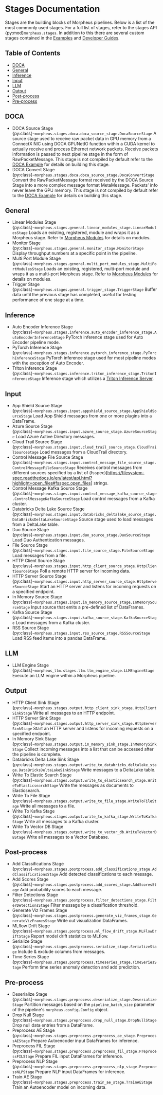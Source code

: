 <!--
SPDX-FileCopyrightText: Copyright (c) 2023-2024, NVIDIA CORPORATION & AFFILIATES. All rights reserved.
SPDX-License-Identifier: Apache-2.0

Licensed under the Apache License, Version 2.0 (the "License");
you may not use this file except in compliance with the License.
You may obtain a copy of the License at

http://www.apache.org/licenses/LICENSE-2.0

Unless required by applicable law or agreed to in writing, software
distributed under the License is distributed on an "AS IS" BASIS,
WITHOUT WARRANTIES OR CONDITIONS OF ANY KIND, either express or implied.
See the License for the specific language governing permissions and
limitations under the License.
-->

# Stages Documentation

Stages are the building blocks of Morpheus pipelines. Below is a list of the most commonly used stages. For a full list of stages, refer to the stages API {py:mod}`morpheus.stages`. In addition to this there are several custom stages contained in the [Examples](../examples.md) and [Developer Guides](../developer_guide/guides.md).

## Table of Contents
- [DOCA](#doca)
- [General](#general)
- [Inference](#inference)
- [Input](#input)
- [LLM](#llm)
- [Output](#output)
- [Post-process](#post-process)
- [Pre-process](#pre-process)


## DOCA

- DOCA Source Stage {py:class}`~morpheus.stages.doca.doca_source_stage.DocaSourceStage` A source stage used to receive raw packet data in GPU memory from a ConnectX NIC using DOCA GPUNetIO function within a CUDA kernel to actually receive and process Ethernet network packets. Receive packets information is passed to next pipeline stage in the form of RawPacketMessage. This stage is not compiled by default refer to the [DOCA Example](../../../examples/doca/README.md) for details on building this stage.
- DOCA Convert Stage {py:class}`~morpheus.stages.doca.doca_source_stage.DocaConvertStage` Convert the RawPacketMessage format received by the DOCA Source Stage into a more complex message format MetaMessage. Packets' info never leave the GPU memory. This stage is not compiled by default refer to the [DOCA Example](../../../examples/doca/README.md) for details on building this stage.

## General

- Linear Modules Stage {py:class}`~morpheus.stages.general.linear_modules_stage.LinearModulesStage` Loads an existing, registered, module and wraps it as a Morpheus stage. Refer to [Morpheus Modules](../developer_guide/guides.md#morpheus-modules) for details on modules.
- Monitor Stage {py:class}`~morpheus.stages.general.monitor_stage.MonitorStage` Display throughput numbers at a specific point in the pipeline.
- Multi Port Module Stage {py:class}`~morpheus.stages.general.multi_port_modules_stage.MultiPortModulesStage` Loads an existing, registered, multi-port module and wraps it as a multi-port Morpheus stage. Refer to [Morpheus Modules](../developer_guide/guides.md#morpheus-modules) for details on modules.
- Trigger Stage {py:class}`~morpheus.stages.general.trigger_stage.TriggerStage` Buffer data until the previous stage has completed, useful for testing performance of one stage at a time.

## Inference

- Auto Encoder Inference Stage {py:class}`~morpheus.stages.inference.auto_encoder_inference_stage.AutoEncoderInferenceStage` PyTorch inference stage used for Auto Encoder pipeline mode.
- PyTorch Inference Stage {py:class}`~morpheus.stages.inference.pytorch_inference_stage.PyTorchInferenceStage` PyTorch inference stage used for most pipeline modes with the exception of Auto Encoder.
- Triton Inference Stage {py:class}`~morpheus.stages.inference.triton_inference_stage.TritonInferenceStage`  Inference stage which utilizes a [Triton Inference Server](https://developer.nvidia.com/nvidia-triton-inference-server).

## Input

- App Shield Source Stage {py:class}`~morpheus.stages.input.appshield_source_stage.AppShieldSourceStage` Load App Shield messages from one or more plugins into a DataFrame.
- Azure Source Stage {py:class}`~morpheus.stages.input.azure_source_stage.AzureSourceStage` Load Azure Active Directory messages.
- Cloud Trail Source Stage {py:class}`~morpheus.stages.input.cloud_trail_source_stage.CloudTrailSourceStage` Load messages from a CloudTrail directory.
- Control Message File Source Stage {py:class}`~morpheus.stages.input.control_message_file_source_stage.ControlMessageFileSourceStage` Receives control messages from different sources specified by a list of (fsspec)[https://filesystem-spec.readthedocs.io/en/latest/api.html?highlight=open_files#fsspec.open_files] strings.
- Control Message Kafka Source Stage {py:class}`~morpheus.stages.input.control_message_kafka_source_stage.ControlMessageKafkaSourceStage` Load control messages from a Kafka cluster.
- Databricks Delta Lake Source Stage {py:class}`~morpheus.stages.input.databricks_deltalake_source_stage.DataBricksDeltaLakeSourceStage` Source stage used to load messages from a DeltaLake table.
- Duo Source Stage {py:class}`~morpheus.stages.input.duo_source_stage.DuoSourceStage` Load Duo Authentication messages.
- File Source Stage {py:class}`~morpheus.stages.input.file_source_stage.FileSourceStage` Load messages from a file.
- HTTP Client Source Stage {py:class}`~morpheus.stages.input.http_client_source_stage.HttpClientSourceStage` Poll a remote HTTP server for incoming data.
- HTTP Server Source Stage {py:class}`~morpheus.stages.input.http_server_source_stage.HttpServerSourceStage` Start an HTTP server and listens for incoming requests on a specified endpoint.
- In Memory Source Stage {py:class}`~morpheus.stages.input.in_memory_source_stage.InMemorySourceStage` Input source that emits a pre-defined list of DataFrames.
- Kafka Source Stage {py:class}`~morpheus.stages.input.kafka_source_stage.KafkaSourceStage` Load messages from a Kafka cluster.
- RSS Source Stage {py:class}`~morpheus.stages.input.rss_source_stage.RSSSourceStage` Load RSS feed items into a pandas DataFrame.

## LLM

- LLM Engine Stage {py:class}`~morpheus_llm.stages.llm.llm_engine_stage.LLMEngineStage` Execute an LLM engine within a Morpheus pipeline.

## Output
- HTTP Client Sink Stage {py:class}`~morpheus.stages.output.http_client_sink_stage.HttpClientSinkStage` Write all messages to an HTTP endpoint.
- HTTP Server Sink Stage {py:class}`~morpheus.stages.output.http_server_sink_stage.HttpServerSinkStage` Start an HTTP server and listens for incoming requests on a specified endpoint.
- In Memory Sink Stage {py:class}`~morpheus.stages.output.in_memory_sink_stage.InMemorySinkStage` Collect incoming messages into a list that can be accessed after the pipeline is complete.
- Databricks Delta Lake Sink Stage {py:class}`~morpheus.stages.output.write_to_databricks_deltalake_stage.DataBricksDeltaLakeSinkStage` Write messages to a DeltaLake table.
- Write To Elastic Search Stage {py:class}`~morpheus.stages.output.write_to_elasticsearch_stage.WriteToElasticsearchStage` Write the messages as documents to Elasticsearch.
- Write To File Stage {py:class}`~morpheus.stages.output.write_to_file_stage.WriteToFileStage` Write all messages to a file.
- Write To Kafka Stage {py:class}`~morpheus.stages.output.write_to_kafka_stage.WriteToKafkaStage` Write all messages to a Kafka cluster.
- Write To Vector DB Stage {py:class}`~morpheus.stages.output.write_to_vector_db.WriteToVectorDBStage` Write all messages to a Vector Database.

## Post-process

- Add Classifications Stage {py:class}`~morpheus.stages.postprocess.add_classifications_stage.AddClassificationsStage` Add detected classifications to each message.
- Add Scores Stage {py:class}`~morpheus.stages.postprocess.add_scores_stage.AddScoresStage` Add probability scores to each message.
- Filter Detections Stage {py:class}`~morpheus.stages.postprocess.filter_detections_stage.FilterDetectionsStage` Filter message by a classification threshold.
- Generate Viz Frames Stage {py:class}`~morpheus.stages.postprocess.generate_viz_frames_stage.GenerateVizFramesStage` Write out visualization DataFrames.
- MLflow Drift Stage {py:class}`~morpheus.stages.postprocess.ml_flow_drift_stage.MLFlowDriftStage` Report model drift statistics to MLflow.
- Serialize Stage {py:class}`~morpheus.stages.postprocess.serialize_stage.SerializeStage` Include & exclude columns from messages.
- Time Series Stage {py:class}`~morpheus.stages.postprocess.timeseries_stage.TimeSeriesStage` Perform time series anomaly detection and add prediction.

## Pre-process

- Deserialize Stage {py:class}`~morpheus.stages.preprocess.deserialize_stage.DeserializeStage` Partition messages based on the `pipeline_batch_size` parameter of the pipeline's `morpheus.config.Config` object.
- Drop Null Stage {py:class}`~morpheus.stages.preprocess.drop_null_stage.DropNullStage` Drop null data entries from a DataFrame.
- Preprocess AE Stage {py:class}`~morpheus.stages.preprocess.preprocess_ae_stage.PreprocessAEStage` Prepare Autoencoder input DataFrames for inference.
- Preprocess FIL Stage {py:class}`~morpheus.stages.preprocess.preprocess_fil_stage.PreprocessFILStage` Prepare FIL input DataFrames for inference.
- Preprocess NLP Stage {py:class}`~morpheus.stages.preprocess.preprocess_nlp_stage.PreprocessNLPStage` Prepare NLP input DataFrames for inference.
- Train AE Stage {py:class}`~morpheus.stages.preprocess.train_ae_stage.TrainAEStage` Train an Autoencoder model on incoming data.
